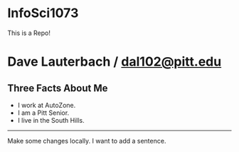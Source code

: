 InfoSci1073
===========

This is a Repo!  

Dave Lauterbach / dal102@pitt.edu
==================
Three Facts About Me
---

*   I work at AutoZone.
*   I am a Pitt Senior.
*   I live in the South Hills.

---
Make some changes locally.  I want to add  a sentence.
